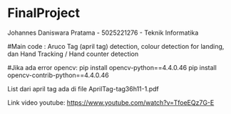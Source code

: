 # FinalProject
Johannes Daniswara Pratama - 5025221276 - Teknik Informatika

#Main code :
Aruco Tag (april tag) detection, colour detection for landing, dan Hand Tracking / Hand counter detection

#Jika ada error opencv: 
pip install opencv-python==4.4.0.46
pip install opencv-contrib-python==4.4.0.46

List dari april tag ada di file AprilTag-tag36h11-1.pdf

Link video youtube: https://www.youtube.com/watch?v=TfoeEQz7G-E

